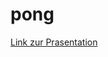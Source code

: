 # pong
[Link zur Prasentation][link]

[link]: https://docs.google.com/presentation/d/12o1xGGQ3mplR4hX1y3eHelXvec5dSBdeS3cFwOXNTMc/present#slide=id.g1f87997393_0_782 "Final Presentation"